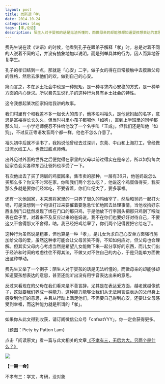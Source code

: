 ```yaml
---
layout: post
title: 而所谓「孝」
date: 2014-10-24
categories: blog
tags: [孝,论语]
description: 陌生人对于婴孩的话是无法听懂的，而做母亲的却能够却知道婴孩想表达的意思，甚至还能听出没有用字音表达出来的意思。
---
```


费先生说在读《论语》的时候，他看到孔子在跟弟子解释「孝」时，总是对着不同的人说着不同的话，并没有抽象地加以说明，而是列举具体的行为，因人而异地答复学生。

孔子的孝归结到一点，那就是「心安」二字，做子女的得在日常接触中去摸熟父母的性格，然后去承他们的欢，做到自己的心安。

简而言之，孝在乡土社会中也是一种规矩，是一种寻求内心安稳的方式，是一种单方面的内心诉求。所以费先生说孔子的这种行为具有乡土社会的特性。

这令我想起某次回家妈给我讲的故事。

我们村里有个和我差不多一起长大的孩子，他本名叫裕久，是他爸妈起的名字，意思是富裕得长长久久，但当时村里小孩子都喊他「如狗」，直到上学班里的同学都那么叫，一小学老师便忍不住给他改了一个名字叫「王成」，但我们还是叫他「如狗」，不过反正粤语发音两个都一样，他也不怎么介意了。

裕久初中后就不读书了，我妈说他曾经去过深圳，东莞、中山和上海打工，曾经做过流水线工人，也做过甜点师傅。

出外见过外面的世界之后便觉得在家里的父母以前过得实在是辛苦，所以如狗每次回家总会买各种东西让爸妈也享受了一下。

有次他出去了买了两层的鸡蛋回来，集市卖的那种，一层有36只，他爸妈说怎么买那么多？你又不时常在家，你叫我们两个怎么吃？，他说这个鸡蛋值得买，我买那么多就是要你们经常吃，不要省着，你们年纪大了，要多享福。

还有一次他回家，本来想将家里的一只养了很久的鸡给宰了，然后和爸妈一起打火锅，可是没想到一个电话打过来要催着要急急忙忙地回去处理事情，当他收拾好东西出到门口猛然发现了绑在门口的那只鸡，于是他放下行李回头把那只鸡割了喉咙丢在盘子里，对着来不及反应过来的爸妈说，我不在你们也要好好对待自己，不要这又不舍得那又不舍得，呐，我已经把鸡给宰了，你们两个记得要把它给吃了。

这种行为虽然说是粗暴，但也算是一种「孝」，是儿女为求自己心安单方面强行施加给父母的爱，虽然这种孝可能会让父母苦笑不得，不知如何应对，但父母也会理解。但其实父母内心考虑当然是希望儿女能做下来一起分享好的东西，而儿女们出于经济和时间的考虑往往不得其法，不做又对不住自己的内心，于是只能单方面做出这种举动。

费先生又举了一个例子：陌生人对于婴孩的话是无法听懂的，而做母亲的却能够却知道婴孩想表达的意思，甚至还能听出没有用字音表达出来的意思。

反过来看现在的父母在我们看来是不善言辞，尤其是在表达爱方面，越老就越像孩子，这就要我们养成一种能力，这种能力能够让我们从无法用言语表达的父母身上感受到他们的意思，并且从行动上满足他们，不但要自己得到心安，还要让父母感受到幸福，而这种能力就是所谓的「孝」。

----

如果你从此文得到收获，请订阅微信公众号「cnfeatYYY」，你一定会获得更多。

（题图：Piety by Patton Lam）

点击「阅读原文」看一篇与此文相关的文章[《不孝有三，无后为大。另两个是什么？》](http://www.guokr.com/question/512436/)

![](http://cnfeat.qiniudn.com/signitrue-2014-09-28.jpg)

**【一期一会】**

不孝有三：学文，考研，没对象

